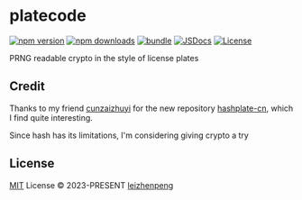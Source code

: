 # platecode

[![npm version][npm-version-src]][npm-version-href]
[![npm downloads][npm-downloads-src]][npm-downloads-href]
[![bundle][bundle-src]][bundle-href]
[![JSDocs][jsdocs-src]][jsdocs-href]
[![License][license-src]][license-href]

PRNG readable crypto in the style of license plates

## Credit

Thanks to my friend [cunzaizhuyi](https://github.com/cunzaizhuyi) for the new repository [hashplate-cn](https://github.com/cunzaizhuyi/hashplate-cn), which I find quite interesting.

Since hash has its limitations, I'm considering giving crypto a try

## License

[MIT](./LICENSE) License © 2023-PRESENT [leizhenpeng](https://github.com/leizhenpeng)

<!-- Badges -->

[npm-version-src]: https://img.shields.io/npm/v/platecode?style=flat&colorA=080f12&colorB=1fa669
[npm-version-href]: https://npmjs.com/package/platecode
[npm-downloads-src]: https://img.shields.io/npm/dm/platecode?style=flat&colorA=080f12&colorB=1fa669
[npm-downloads-href]: https://npmjs.com/package/platecode
[bundle-src]: https://img.shields.io/bundlephobia/minzip/platecode?style=flat&colorA=080f12&colorB=1fa669&label=minzip
[bundle-href]: https://bundlephobia.com/result?p=platecode
[license-src]: https://img.shields.io/github/license/leizhenpeng/platecode.svg?style=flat&colorA=080f12&colorB=1fa669
[license-href]: https://github.com/leizhenpeng/platecode/blob/main/LICENSE
[jsdocs-src]: https://img.shields.io/badge/jsdocs-reference-080f12?style=flat&colorA=080f12&colorB=1fa669
[jsdocs-href]: https://www.jsdocs.io/package/platecode
